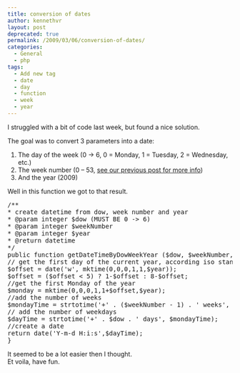 ```yaml
---
title: conversion of dates
author: kennethvr
layout: post
deprecated: true
permalink: /2009/03/06/conversion-of-dates/
categories:
  - General
  - php
tags:
  - Add new tag
  - date
  - day
  - function
  - week
  - year
---
```

I struggled with a bit of code last week, but found a nice solution.

The goal was to convert 3 parameters into a date:

1. The day of the week (0 -> 6, 0 = Monday, 1 = Tuesday, 2 = Wednesday, etc.)  
2. The week number (0 – 53, <a title="windows bug in week numbers" href="http://www.devexp.eu/?p=385" target="_self">see our previous post for more info</a>)  
3. And the year (2009)

Well in this function we got to that result.

<pre class="brush: php; title: ; notranslate" title="">/**
* create datetime from dow, week number and year
* @param integer $dow (MUST BE 0 -&gt; 6)
* @param integer $weekNumber
* @param integer $year
* @return datetime
*/
public function getDateTimeByDowWeekYear ($dow, $weekNumber, $year) {
// get the first day of the current year, according iso standards
$offset = date('w', mktime(0,0,0,1,1,$year));
$offset = ($offset &lt; 5) ? 1-$offset : 8-$offset;
//get the first Monday of the year
$monday = mktime(0,0,0,1,1+$offset,$year);
//add the number of weeks
$mondayTime = strtotime('+' . ($weekNumber - 1) . ' weeks', $monday);
// add the number of weekdays
$dayTime = strtotime('+' . $dow . ' days', $mondayTime);
//create a date
return date('Y-m-d H:i:s',$dayTime);
}
</pre>

It seemed to be a lot easier then I thought.  
Et voila, have fun.